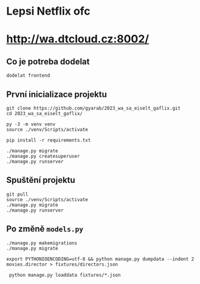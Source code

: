 # Lepsi Netflix ofc
# http://wa.dtcloud.cz:8002/

## Co je potreba dodelat

```
dodelat frontend
```

## První inicializace projektu

```
git clone https://github.com/gyarab/2023_wa_sa_eiselt_gaflix.git
cd 2023_wa_sa_eiselt_gaflix/

py -3 -m venv venv
source ./venv/Scripts/activate

pip install -r requirements.txt
```

```
./manage.py migrate
./manage.py createsuperuser
./manage.py runserver
```

## Spuštění projektu

```
git pull
source ./venv/Scripts/activate
./manage.py migrate
./manage.py runserver
```

## Po změně `models.py`

```
./manage.py makemigrations
./manage.py migrate
```

```
export PYTHONIOENCODING=utf-8 && python manage.py dumpdata --indent 2 movies.director > fixtures/directors.json
```
```
 python manage.py loaddata fixtures/*.json
```
